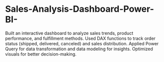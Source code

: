 # Sales-Analysis-Dashboard-Power-BI-
Built an interactive dashboard to analyze sales trends, product performance, and fulfillment methods.
Used DAX functions to track order status (shipped, delivered, canceled) and sales distribution.
Applied Power Query for data transformation and data modeling for insights.
Optimized visuals for better decision-making.
